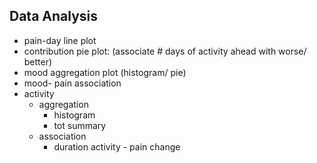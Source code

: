 ## Data Analysis

- pain-day line plot
- contribution pie plot: (associate # days of activity ahead with worse/ better)
- mood aggregation plot (histogram/ pie)
- mood- pain association
- activity
  - aggregation
    - histogram
    - tot summary
  - association
    - duration activity - pain change
